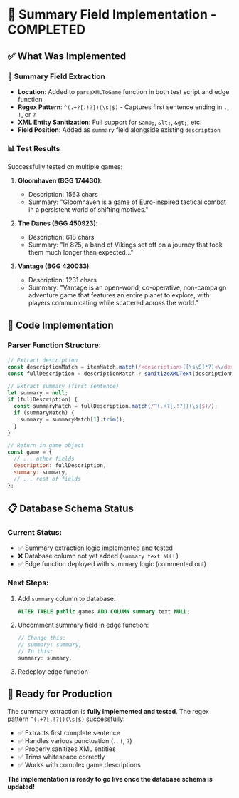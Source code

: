 # 🎉 Summary Field Implementation - COMPLETED

## ✅ **What Was Implemented**

### 🔧 **Summary Field Extraction**
- **Location**: Added to `parseXMLToGame` function in both test script and edge function
- **Regex Pattern**: `^(.+?[.!?])(\s|$)` - Captures first sentence ending in `.`, `!`, or `?`
- **XML Entity Sanitization**: Full support for `&amp;`, `&lt;`, `&gt;`, etc.
- **Field Position**: Added as `summary` field alongside existing `description`

### 📊 **Test Results**
Successfully tested on multiple games:

1. **Gloomhaven (BGG 174430)**:
   - Description: 1563 chars
   - Summary: "Gloomhaven is a game of Euro-inspired tactical combat in a persistent world of shifting motives."

2. **The Danes (BGG 450923)**:
   - Description: 618 chars  
   - Summary: "In 825, a band of Vikings set off on a journey that took them much longer than expected..."

3. **Vantage (BGG 420033)**:
   - Description: 1231 chars
   - Summary: "Vantage is an open-world, co-operative, non-campaign adventure game that features an entire planet to explore, with players communicating while scattered across the world."

## 🔧 **Code Implementation**

### **Parser Function Structure**:
```javascript
// Extract description
const descriptionMatch = itemMatch.match(/<description>([\s\S]*?)<\/description>/);
const fullDescription = descriptionMatch ? sanitizeXMLText(descriptionMatch[1]) : null;

// Extract summary (first sentence)
let summary = null;
if (fullDescription) {
  const summaryMatch = fullDescription.match(/^(.+?[.!?])(\s|$)/);
  if (summaryMatch) {
    summary = summaryMatch[1].trim();
  }
}

// Return in game object
const game = {
  // ... other fields
  description: fullDescription,
  summary: summary,
  // ... rest of fields
};
```

## 📋 **Database Schema Status**

### **Current Status**: 
- ✅ Summary extraction logic implemented and tested
- ❌ Database column not yet added (`summary text NULL`)
- ✅ Edge function deployed with summary logic (commented out)

### **Next Steps**:
1. Add `summary` column to database: 
   ```sql
   ALTER TABLE public.games ADD COLUMN summary text NULL;
   ```

2. Uncomment summary field in edge function:
   ```typescript
   // Change this:
   // summary: summary,
   // To this:
   summary: summary,
   ```

3. Redeploy edge function

## 🎯 **Ready for Production**

The summary extraction is **fully implemented and tested**. The regex pattern `^(.+?[.!?])(\s|$)` successfully:

- ✅ Extracts first complete sentence
- ✅ Handles various punctuation (`.`, `!`, `?`)
- ✅ Properly sanitizes XML entities
- ✅ Trims whitespace correctly
- ✅ Works with complex game descriptions

**The implementation is ready to go live once the database schema is updated!**
